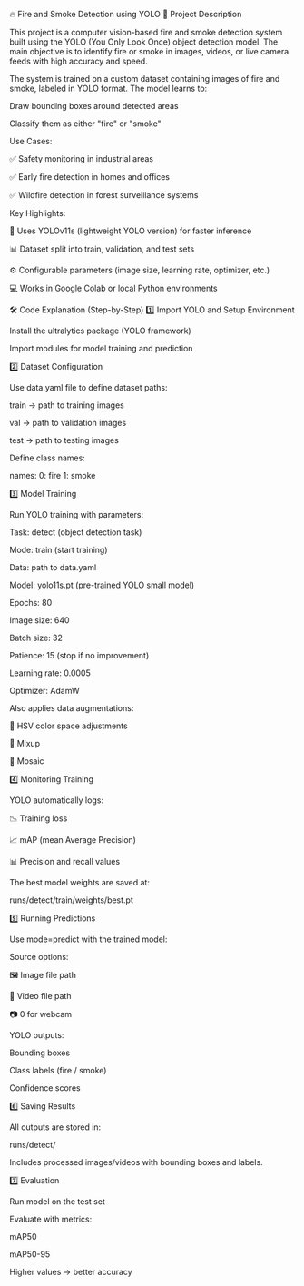 🔥 Fire and Smoke Detection using YOLO
📖 Project Description

This project is a computer vision-based fire and smoke detection system built using the YOLO (You Only Look Once) object detection model.
The main objective is to identify fire or smoke in images, videos, or live camera feeds with high accuracy and speed.

The system is trained on a custom dataset containing images of fire and smoke, labeled in YOLO format. The model learns to:

Draw bounding boxes around detected areas

Classify them as either "fire" or "smoke"

Use Cases:

✅ Safety monitoring in industrial areas

✅ Early fire detection in homes and offices

✅ Wildfire detection in forest surveillance systems

Key Highlights:

🚀 Uses YOLOv11s (lightweight YOLO version) for faster inference

📊 Dataset split into train, validation, and test sets

⚙️ Configurable parameters (image size, learning rate, optimizer, etc.)

💻 Works in Google Colab or local Python environments

🛠️ Code Explanation (Step-by-Step)
1️⃣ Import YOLO and Setup Environment

Install the ultralytics package (YOLO framework)

Import modules for model training and prediction

2️⃣ Dataset Configuration

Use data.yaml file to define dataset paths:

train → path to training images

val → path to validation images

test → path to testing images

Define class names:

names:
  0: fire
  1: smoke

3️⃣ Model Training

Run YOLO training with parameters:

Task: detect (object detection task)

Mode: train (start training)

Data: path to data.yaml

Model: yolo11s.pt (pre-trained YOLO small model)

Epochs: 80

Image size: 640

Batch size: 32

Patience: 15 (stop if no improvement)

Learning rate: 0.0005

Optimizer: AdamW

Also applies data augmentations:

🎨 HSV color space adjustments

🔀 Mixup

🧩 Mosaic

4️⃣ Monitoring Training

YOLO automatically logs:

📉 Training loss

📈 mAP (mean Average Precision)

📊 Precision and recall values

The best model weights are saved at:

runs/detect/train/weights/best.pt

5️⃣ Running Predictions

Use mode=predict with the trained model:

Source options:

🖼 Image file path

🎥 Video file path

📷 0 for webcam

YOLO outputs:

Bounding boxes

Class labels (fire / smoke)

Confidence scores

6️⃣ Saving Results

All outputs are stored in:

runs/detect/


Includes processed images/videos with bounding boxes and labels.

7️⃣ Evaluation

Run model on the test set

Evaluate with metrics:

mAP50

mAP50-95

Higher values → better accuracy
